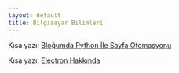 ```yaml
---
layout: default
title: Bilgisayar Bilimleri
---
```


Kısa yazı: [Bloğumda Python İle Sayfa Otomasyonu](cs/python-ile-sayfa-otomasyonu)

Kısa yazı: [Electron Hakkında](https://caglayandemirci.github.io/cs/electron-hakkinda)